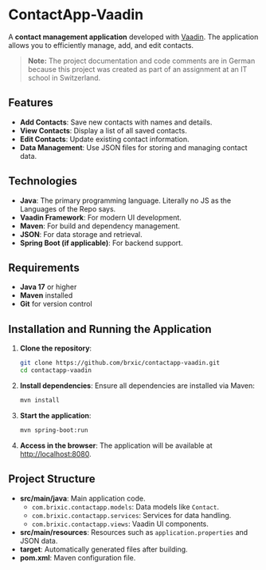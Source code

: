 # ContactApp-Vaadin

A **contact management application** developed with [Vaadin](https://vaadin.com/). The application allows you to efficiently manage, add, and edit contacts.

> **Note:** The project documentation and code comments are in German because this project was created as part of an assignment at an IT school in Switzerland.

## Features
- **Add Contacts**: Save new contacts with names and details.
- **View Contacts**: Display a list of all saved contacts.
- **Edit Contacts**: Update existing contact information.
- **Data Management**: Use JSON files for storing and managing contact data.

## Technologies
- **Java**: The primary programming language. Literally no JS as the Languages of the Repo says.
- **Vaadin Framework**: For modern UI development.
- **Maven**: For build and dependency management.
- **JSON**: For data storage and retrieval.
- **Spring Boot (if applicable)**: For backend support.

## Requirements
- **Java 17** or higher
- **Maven** installed
- **Git** for version control

## Installation and Running the Application
1. **Clone the repository**:
   ```bash
   git clone https://github.com/brxic/contactapp-vaadin.git
   cd contactapp-vaadin
   ```

2. **Install dependencies**:
   Ensure all dependencies are installed via Maven:
   ```bash
   mvn install
   ```

3. **Start the application**:
   ```bash
   mvn spring-boot:run
   ```

4. **Access in the browser**:
   The application will be available at [http://localhost:8080](http://localhost:8080).

## Project Structure
- **src/main/java**: Main application code.
  - `com.brixic.contactapp.models`: Data models like `Contact`.
  - `com.brixic.contactapp.services`: Services for data handling.
  - `com.brixic.contactapp.views`: Vaadin UI components.
- **src/main/resources**: Resources such as `application.properties` and JSON data.
- **target**: Automatically generated files after building.
- **pom.xml**: Maven configuration file.
